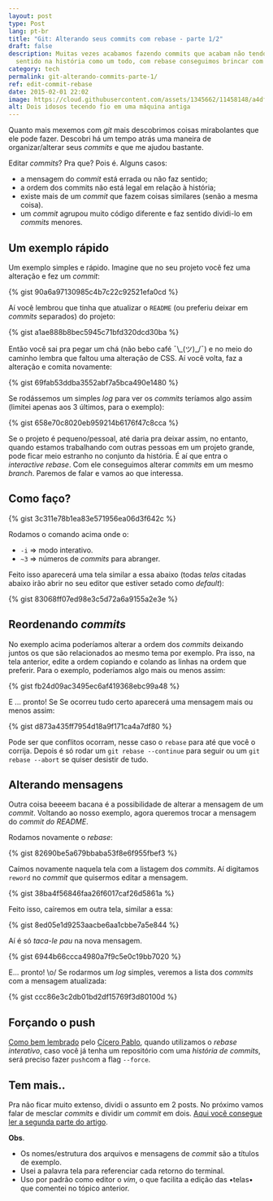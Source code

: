```yaml
---
layout: post
type: Post
lang: pt-br
title: "Git: Alterando seus commits com rebase - parte 1/2"
draft: false
description: Muitas vezes acabamos fazendo commits que acabam não tendo muito
  sentido na história como um todo, com rebase conseguimos brincar com isso.
category: tech
permalink: git-alterando-commits-parte-1/
ref: edit-commit-rebase
date: 2015-02-01 22:02
image: https://cloud.githubusercontent.com/assets/1345662/11458148/a4df143e-96a1-11e5-8799-a9522faa7a66.jpg
alt: Dois idosos tecendo fio em uma máquina antiga
---
```


Quanto mais mexemos com *git* mais descobrimos coisas mirabolantes que ele pode fazer. Descobri há um tempo atrás uma maneira de organizar/alterar seus _commits_ e que me ajudou bastante.

Editar _commits_? Pra que? Pois é. Alguns casos:

* a mensagem do _commit_ está errada ou não faz sentido;
* a ordem dos commits não está legal em relação à história;
* existe mais de um _commit_ que fazem coisas similares (senão a mesma coisa).
* um _commit_ agrupou muito código diferente e faz sentido dividi-lo em _commits_ menores.

## Um exemplo rápido

Um exemplo simples e rápido. Imagine que no seu projeto você fez uma alteração e fez um _commit_:

{% gist 90a6a97130985c4b7c22c92521efa0cd %}

Aí você lembrou que tinha que atualizar o `README` (ou preferiu deixar em _commits_ separados) do projeto:

{% gist a1ae888b8bec5945c71bfd320dcd30ba %}

Então você sai pra pegar um chá (não bebo café ¯\\\_(ツ)_/¯) e no meio do caminho lembra que faltou uma alteração de CSS. Aí você volta, faz a alteração e comita novamente:

{% gist 69fab53ddba3552abf7a5bca490e1480 %}

Se rodássemos um simples *log* para ver os _commits_ teríamos algo assim (limitei apenas aos 3 últimos, para o exemplo):

{% gist 658e70c8020eb959214b6176f47c8cca %}

Se o projeto é pequeno/pessoal, até daria pra deixar assim, no entanto, quando estamos trabalhando com outras pessoas em um projeto grande, pode ficar meio estranho no conjunto da história. É aí que entra o *interactive rebase*. Com ele conseguimos alterar _commits_ em um mesmo *branch*. Paremos de falar e vamos ao que interessa.

## Como faço?

{% gist 3c311e78b1ea83e571956ea06d3f642c %}

Rodamos o comando acima onde o:

* `-i` => modo interativo.
* `~3` => números de _commits_ para abranger.

Feito isso aparecerá uma tela similar a essa abaixo (todas *telas* citadas abaixo irão abrir no seu editor que estiver setado como *default*):

{% gist 83068ff07ed98e3c5d72a6a9155a2e3e %}

## Reordenando _commits_

No exemplo acima poderíamos alterar a ordem dos _commits_ deixando juntos os que são relacionados ao mesmo tema por exemplo. Pra isso, na tela anterior, edite a ordem copiando e colando as linhas na ordem que preferir. Para o exemplo, poderíamos algo mais ou menos assim:

{% gist fb24d09ac3495ec6af419368ebc99a48 %}

E ... pronto! Se Se ocorreu tudo certo aparecerá uma mensagem mais ou menos assim:

{% gist d873a435ff7954d18a9f171ca4a7df80 %}

Pode ser que conflitos ocorram, nesse caso o `rebase` para até que você o corrija. Depois é só rodar um `git rebase --continue` para seguir ou um `git rebase --abort` se quiser desistir de tudo.

## Alterando mensagens

Outra coisa beeeem bacana é a possibilidade de alterar a mensagem de um _commit_. Voltando ao nosso exemplo, agora queremos trocar a mensagem do *commit do README*.

Rodamos novamente o *rebase*:

{% gist 82690be5a679bbaba53f8e6f955fbef3 %}

Caímos novamente naquela tela com a listagem dos _commits_. Aí digitamos `reword` no _commit_ que quisermos editar a mensagem.

{% gist 38ba4f56846faa26f6017caf26d5861a %}

Feito isso, caíremos em outra tela, similar a essa:

{% gist 8ed05e1d9253aacbe6aa1cbbe7a5e844 %}

Aí é só *taca-le pau* na nova mensagem.

{% gist 6944b66ccca4980a7f9c5e0c19bb7020 %}

E... pronto! \o/ Se rodarmos um *log* simples, veremos a lista dos _commits_ com a mensagem atualizada:

{% gist ccc86e3c2db01bd2df15769f3d80100d %}

## Forçando o push

[Como bem lembrado](https://github.com/raphaelfabeni/raphaelfabeni.github.io/issues/9) pelo [Cícero Pablo](https://github.com/ciceropablo), quando utilizamos o *rebase interativo*, caso você já tenha um repositório com uma *história de commits*, será preciso fazer `push`com a flag `--force`.

## Tem mais..

Pra não ficar muito extenso, dividi o assunto em 2 posts. No próximo vamos falar de mesclar _commits_ e dividir um _commit_ em dois. [Aqui você consegue ler a segunda parte do artigo](/git-alterando-commits-parte-2/).

**Obs**.

* Os nomes/estrutura dos arquivos e mensagens de _commit_ são a títulos de exemplo.
* Usei a palavra tela para referenciar cada retorno do terminal.
* Uso por padrão como editor o *vim*, o que facilita a edição das •telas• que comentei no tópico anterior.
